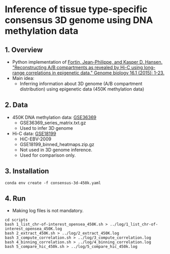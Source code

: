 # Inference of tissue type-specific consensus 3D genome using DNA methylation data

## 1. Overview
- Python implementation of [Fortin, Jean-Philippe, and Kasper D. Hansen. "Reconstructing A/B compartments as revealed by Hi-C using long-range correlations in epigenetic data." Genome biology 16.1 (2015): 1-23.](https://genomebiology.biomedcentral.com/articles/10.1186/s13059-015-0741-y)
- Main idea:
  - Inferring information about 3D genome (A/B compartment distribution) using epigenetic data (450K methylation data)
## 2. Data
- 450K DNA methylation data: [GSE36369](https://www.ncbi.nlm.nih.gov/geo/query/acc.cgi?acc=GSE36369)
  - GSE36369_series_matrix.txt.gz
  - Used to infer 3D genome
- Hi-C data: [GSE18199](https://www.ncbi.nlm.nih.gov/geo/query/acc.cgi?acc=GSE18199) 
  - HiC-EBV-2009
  - GSE18199_binned_heatmaps.zip.gz
  - Not used in 3D genome inference.
  - Used for comparison only.
## 3. Installation
```shell
conda env create -f consensus-3d-450k.yaml
```
## 4. Run
- Making log files is not mandatory.  
```shell
cd scripts
bash 1_list_chr-of-interest_opensea_450K.sh > ../log/1_list_chr-of-interest_opensea_450K.log           
bash 2_extract_450K.sh > ../log/2_extract_450K.log         
bash 3_compute_correlation.sh > ../log/3_compute_correlation.log       
bash 4_binning_correlation.sh > ../log/4_binning_correlation.log        
bash 5_compare_hic_450k.sh > ../log/5_compare_hic_450k.log       
```
